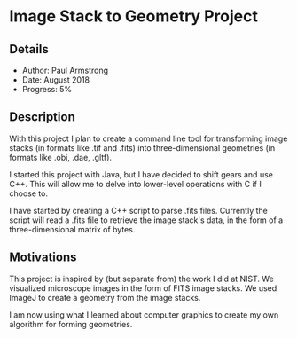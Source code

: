 # Image Stack to Geometry Project

## Details

* Author: Paul Armstrong
* Date: August 2018
* Progress: 5%

## Description

With this project I plan to create a command line tool for transforming image stacks (in formats like .tif and .fits) into three-dimensional geometries (in formats like .obj, .dae, .gltf).

I started this project with Java, but I have decided to shift gears and use C++. This will allow me to delve into lower-level operations with C if I choose to.

I have started by creating a C++ script to parse .fits files. Currently the script will read a .fits file to retrieve the image stack's data, in the form of a three-dimensional matrix of bytes.

## Motivations

This project is inspired by (but separate from) the work I did at NIST. We visualized microscope images in the form of FITS image stacks. We used ImageJ to create a geometry from the image stacks.

I am now using what I learned about computer graphics to create my own algorithm for forming geometries.

